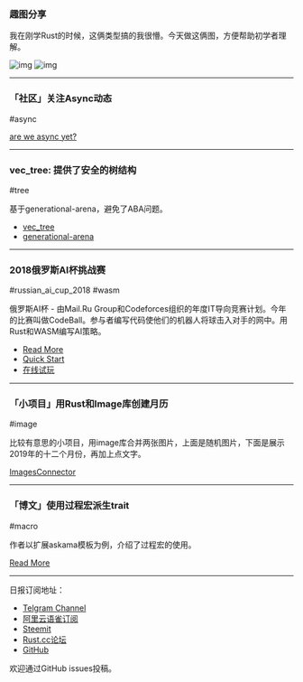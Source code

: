### 趣图分享

我在刚学Rust的时候，这俩类型搞的我很懵。今天做这俩图，方便帮助初学者理解。

![img](https://wx3.sinaimg.cn/mw690/71684decly1fyt9hjn4nnj217b0u0npd.jpg)
![img](https://wx3.sinaimg.cn/mw690/71684decly1fyt9hmyc71j21in0u0e82.jpg)

---

### 「社区」关注Async动态

#async

[are we async yet?](https://areweasyncyet.rs/)

---

### vec_tree: 提供了安全的树结构

#tree

基于generational-arena，避免了ABA问题。

- [vec_tree](https://docs.rs/vec-tree/0.1.0/vec_tree/)
- [generational-arena](https://github.com/fitzgen/generational-arena)

---

### 2018俄罗斯AI杯挑战赛

#russian_ai_cup_2018 #wasm 

俄罗斯AI杯 - 由Mail.Ru Group和Codeforces组织的年度IT导向竞赛计划。今年的比赛叫做CodeBall。参与者编写代码使他们的机器人将球击入对手的网中。用Rust和WASM编写AI策略。

- [Read More](https://blog.kuviman.com/2019/01/01/russian-ai-cup-2018.html)
- [Quick Start](https://russianaicup.ru/p/quick)
- [在线试玩](https://russianaicup.ru/play)

---

### 「小项目」用Rust和Image库创建月历

#image

比较有意思的小项目，用image库合并两张图片，上面是随机图片，下面是展示2019年的十二个月份，再加上点文字。

[ImagesConnector](https://github.com/oversoul/ImagesConnector)

---

### 「博文」使用过程宏派生trait

#macro

作者以扩展askama模板为例，介绍了过程宏的使用。

[Read More](https://naftuli.wtf/2019/01/02/rust-derive-macros/)

---

日报订阅地址：

- [Telgram Channel](https://t.me/rust_daily_news )
- [阿里云语雀订阅](https://www.yuque.com/chaosbot/rustnews)
- [Steemit](https://steemit.com/@blackanger)
- [Rust.cc论坛](https://rust.cc)
- [GitHub](https://github.com/RustStudy/rust_daily_news)

欢迎通过GitHub issues投稿。